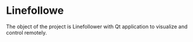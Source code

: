 # Linefollowe
The object of the project is Linefollower with Qt application to visualize and control remotely.

